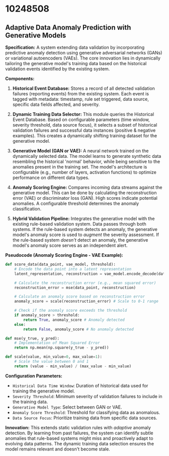 # 10248508

## Adaptive Data Anomaly Prediction with Generative Models

**Specification:** A system extending data validation by incorporating predictive anomaly detection using generative adversarial networks (GANs) or variational autoencoders (VAEs). The core innovation lies in dynamically tailoring the generative model's training data based on the historical validation events identified by the existing system.

**Components:**

1.  **Historical Event Database:** Stores a record of all detected validation failures (reporting events) from the existing system.  Each event is tagged with metadata: timestamp, rule set triggered, data source, specific data fields affected, and severity.

2.  **Dynamic Training Data Selector:** This module queries the Historical Event Database. Based on configurable parameters (time window, severity threshold, data source focus), it selects a subset of historical validation failures and successful data instances (positive & negative examples). This creates a dynamically shifting training dataset for the generative model.

3.  **Generative Model (GAN or VAE):**  A neural network trained on the dynamically selected data. The model learns to generate synthetic data resembling the historical 'normal' behavior, while being sensitive to the anomalies present in the training set.  The model's architecture is configurable (e.g., number of layers, activation functions) to optimize performance on different data types.

4.  **Anomaly Scoring Engine:**  Compares incoming data streams against the generative model. This can be done by calculating the reconstruction error (VAE) or discriminator loss (GAN). High scores indicate potential anomalies.  A configurable threshold determines the anomaly classification.

5.  **Hybrid Validation Pipeline:** Integrates the generative model with the existing rule-based validation system.  Data passes through both systems. If the rule-based system detects an anomaly, the generative model's anomaly score is used to *augment* the severity assessment. If the rule-based system *doesn't* detect an anomaly, the generative model's anomaly score serves as an independent alert.

**Pseudocode (Anomaly Scoring Engine - VAE Example):**

```python
def score_data(data_point, vae_model, threshold):
    # Encode the data point into a latent representation
    latent_representation, reconstruction = vae_model.encode_decode(data_point)

    # Calculate the reconstruction error (e.g., mean squared error)
    reconstruction_error = mse(data_point, reconstruction)

    # Calculate an anomaly score based on reconstruction error
    anomaly_score = scale(reconstruction_error) # Scale to 0-1 range

    # Check if the anomaly score exceeds the threshold
    if anomaly_score > threshold:
        return True, anomaly_score # Anomaly detected
    else:
        return False, anomaly_score # No anomaly detected

def mse(y_true, y_pred):
    # Implementation of Mean Squared Error
    return np.mean(np.square(y_true - y_pred))

def scale(value, min_value=0, max_value=1):
    # Scale the value between 0 and 1
    return (value - min_value) / (max_value - min_value)
```

**Configuration Parameters:**

*   `Historical Data Time Window`:  Duration of historical data used for training the generative model.
*   `Severity Threshold`: Minimum severity of validation failures to include in the training data.
*   `Generative Model Type`:  Select between GAN or VAE.
*   `Anomaly Score Threshold`:  Threshold for classifying data as anomalous.
*   `Data Source Focus`: Prioritize training data from specific data sources.

**Innovation:**  This extends static validation rules with *adaptive* anomaly detection.  By learning from past failures, the system can identify subtle anomalies that rule-based systems might miss and proactively adapt to evolving data patterns. The dynamic training data selection ensures the model remains relevant and doesn't become stale.